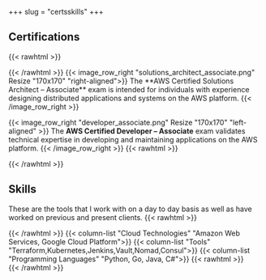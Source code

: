 +++
slug = "certsskills"
+++

## Certifications

{{< rawhtml >}}
<div style="display: table; width: 100%;">
<div style="display: table-row;">
{{< /rawhtml >}}
{{< image_row_right "solutions_architect_associate.png" Resize "170x170" "right-aligned">}}
The **AWS Certified Solutions Architect – Associate** exam is intended for individuals with experience designing distributed applications and systems on the AWS platform.  {{< /image_row_right >}}

{{< image_row_right "developer_associate.png" Resize "170x170" "left-aligned" >}}
The **AWS Certified Developer – Associate** exam validates technical expertise in developing and maintaining applications on the AWS platform.
 {{< /image_row_right >}}
{{< rawhtml >}}
</div>
</div>
{{< /rawhtml >}}

## Skills

These are the tools that I work with on a day to day basis as well as have worked on previous and present clients.
{{< rawhtml >}}
<div style="display: table; width: 100%;">
<div style="display: table-row;">
{{< /rawhtml >}}
{{< column-list "Cloud Technologies" "Amazon Web Services, Google Cloud Platform">}}
{{< column-list "Tools" "Terraform,Kubernetes,Jenkins,Vault,Nomad,Consul">}}
{{< column-list "Programming Languages" "Python, Go, Java, C#">}}
{{< rawhtml >}}
</div>
</div>
{{< /rawhtml >}}
